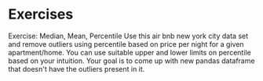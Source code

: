 # Exercises

Exercise: Median, Mean, Percentile
Use this air bnb new york city data set and remove outliers using percentile based on price per night for a given apartment/home. You can use suitable upper and lower limits on percentile based on your intuition. Your goal is to come up with new pandas dataframe that doesn't have the outliers present in it.
